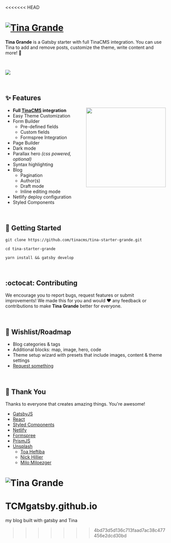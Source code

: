 <<<<<<< HEAD
# [![Tina Grande](https://res.cloudinary.com/forestry-demo/image/upload/h_40/v1573060726/tina-grande-wordmark.png)](https://tina-starter-grande.netlify.com/)

**Tina Grande** is a Gatsby starter with full TinaCMS integration. You can use Tina to add and remove posts, customize the theme, write content and more! :tada:

<br />

<a href="https://tina-starter-grande.netlify.com/" title="Tina Grande - Netlify Preview"><img src="https://res.cloudinary.com/forestry-demo/video/upload/w_700,e_loop/v1573145194/Tina_Grande_Alpha_Demo_1_-_Encoded.gif" align="center" /></a>

<br />

## :sparkles: Features

<img src="https://res.cloudinary.com/forestry-demo/image/upload/v1573156074/Tina%20Grande/colors.png" align="right" width="250px" />

- **Full [TinaCMS](http://tinacms.org) integration**
- Easy Theme Customization
- Form Builder
  - Pre-defined fields
  - Custom fields
  - Formspree Integration
- Page Builder
- Dark mode
- Parallax hero _(css powered, optional)_
- Syntax highlighting
- Blog
  - Pagination
  - Author(s)
  - Draft mode
  - Inline editing mode
- Netlify deploy configuration
- Styled Components

<br />

## :memo: Getting Started

```
git clone https://github.com/tinacms/tina-starter-grande.git

cd tina-starter-grande

yarn install && gatsby develop
```

<br />

## :octocat: Contributing

We encourage you to report bugs, request features or submit improvements! We made this for you and would :heart: any feedback or contributions to make **Tina Grande** better for everyone.

<br />

## :crystal_ball: Wishlist/Roadmap

- Blog categories & tags
- Additional blocks: map, image, hero, code
- Theme setup wizard with presets that include images, content & theme settings
- [Request something](https://github.com/tinacms/tina-starter-grande/issues/new)

<br />

## :clap: Thank You

Thanks to everyone that creates amazing things. You're awesome!

- [GatsbyJS](https://gatsbyjs.org)
- [React](https://reactjs.org/)
- [Styled Components](https://www.styled-components.com/)
- [Netlify](https://www.netlify.com)
- [Formspree](https://formspree.io/)
- [PrismJS](https://prismjs.com/)
- [Unsplash](https://unsplash.com)
  - [Toa Heftiba](https://unsplash.com/@heftiba)
  - [Nick Hillier](https://unsplash.com/@nhillier)
  - [Milo Miloezger](https://unsplash.com/@miloezger)

![Tina Grande](https://res.cloudinary.com/forestry-demo/image/upload/w_40/v1573151455/grande-cup.png)
=======
# TCMgatsby.github.io
my blog built with gatsby and Tina
>>>>>>> 4bd73d5d136c713faad7ac38c477456e2dcd30bd
